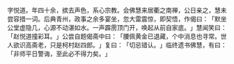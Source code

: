字悦道。年四十余，摈去声色，系心宗教。会佛慧来居衢之南禅，公日亲之，慧未尝容措一词。后典青州，政事之余多宴坐，忽大雷震惊，即契悟，作偈曰：​「默坐公堂虚隐几，心源不动湛如水。一声霹雳顶门开，唤起从前自家底。​」慧闻笑曰：​「赵悦道撞彩耳。​」公尝自题偈斋中曰：​「腰佩黄金已退藏，个中消息也寻常。世人欲识高斋老，只是柯村赵四郎。​」复曰：​「切忌错认。​」临终遗书佛慧，有曰：​「非师平日警诲，至此必不得力矣。​」